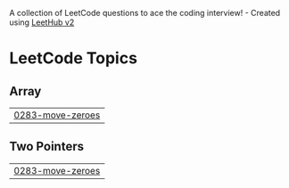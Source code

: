 A collection of LeetCode questions to ace the coding interview! - Created using [LeetHub v2](https://github.com/arunbhardwaj/LeetHub-2.0)
<!---LeetCode Topics Start-->
# LeetCode Topics
## Array
|  |
| ------- |
| [0283-move-zeroes](https://github.com/kalaiyarasumr/Leetcode-Problems/tree/master/0283-move-zeroes) |
## Two Pointers
|  |
| ------- |
| [0283-move-zeroes](https://github.com/kalaiyarasumr/Leetcode-Problems/tree/master/0283-move-zeroes) |
<!---LeetCode Topics End-->